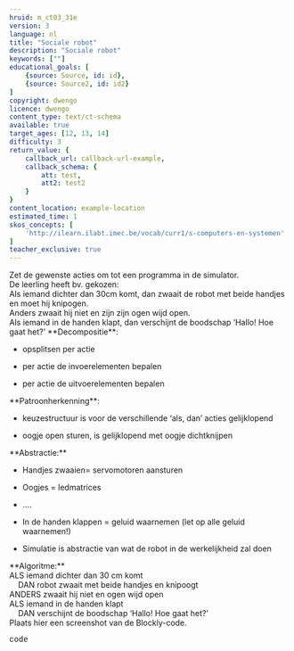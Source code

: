```yaml
---
hruid: m_ct03_31e
version: 3
language: nl
title: "Sociale robot"
description: "Sociale robot"
keywords: [""]
educational_goals: [
    {source: Source, id: id}, 
    {source: Source2, id: id2}
]
copyright: dwengo
licence: dwengo
content_type: text/ct-schema
available: true
target_ages: [12, 13, 14]
difficulty: 3
return_value: {
    callback_url: callback-url-example,
    callback_schema: {
        att: test,
        att2: test2
    }
}
content_location: example-location
estimated_time: 1
skos_concepts: [
    'http://ilearn.ilabt.imec.be/vocab/curr1/s-computers-en-systemen'
]
teacher_exclusive: true
---
```


<context>
Zet de gewenste acties om tot een programma in de simulator.<br>
De leerling heeft bv. gekozen: <br>
  Als iemand dichter dan 30cm komt, dan zwaait de robot met beide handjes en moet hij knipogen. <br>
  Anders zwaait hij niet en zijn zijn ogen wijd open. <br>
  Als iemand in de handen klapt, dan verschijnt de boodschap ‘Hallo! Hoe gaat het?’
</context>
<decomposition>
**Decompositie**:<br>
<ul><li>opsplitsen per actie </li></ul>
<ul><li>per actie de invoerelementen bepalen</li></ul>
<ul><li>per actie de uitvoerelementen bepalen</li></ul>
</decomposition>
<patternRecognition>
**Patroonherkenning**:<br>
<ul><li>keuzestructuur is voor de verschillende ‘als, dan’ acties gelijklopend</li></ul>
<ul><li> oogje open sturen, is gelijklopend met oogje dichtknijpen</li></ul>
</patternRecognition>
<abstraction>
**Abstractie:**<br>
<ul><li>Handjes zwaaien= servomotoren aansturen</li></ul>
<ul><li>Oogjes = ledmatrices</li></ul>
<ul><li>….</li></ul>
<ul><li>In de handen klappen = geluid waarnemen (let op alle geluid waarnemen!)</li></ul>
<ul><li>Simulatie is abstractie van wat de robot in de werkelijkheid zal doen</li></ul>
</abstraction>
<algorithms>
**Algoritme:**<br>
ALS iemand dichter dan 30 cm komt<br>
&nbsp;&nbsp;&nbsp;&nbsp;DAN robot zwaait met beide handjes en knipoogt <br>
ANDERS zwaait hij niet en ogen wijd open <br>
ALS iemand in de handen klapt<br>
&nbsp;&nbsp;&nbsp;&nbsp;DAN verschijnt de boodschap ‘Hallo! Hoe gaat het?’<br>
</algorithms>
<implementation>
Plaats hier een screenshot van de Blockly-code.
<div class="alert alert-box alert-secondary"><p style="  font-family: 'Courier New', monospace;">
code
</p>
</div>
</implementation>
